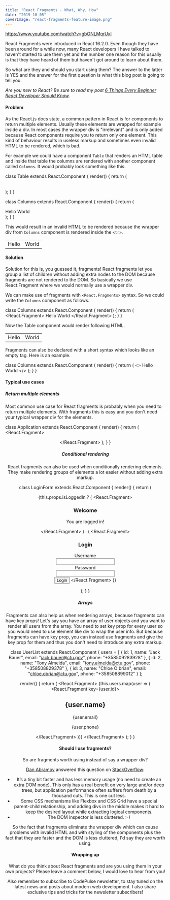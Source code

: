 ```yaml
---
title: "React Fragments - What, Why, How"
date: "2019-10-05"
coverImage: "react-fragments-feature-image.png"
---
```


https://www.youtube.com/watch?v=gbONLMqrUxI

React Fragments were introduced in React 16.2.0. Even though they have been around for a while now, many React developers I have talked to haven't started to use them yet and the number one reason for this usually is that they have heard of them but haven't got around to learn about them.

So what are they and should you start using them? The answer to the latter is YES and the answer for the first question is what this blog post is going to tell you.

_Are you new to React? Be sure to read my post_ [_6 Things Every Beginner React Developer Should Know_](https://codepulse.blog/6-things-every-beginner-react-developer-should-know/)_._

#### Problem

As the React.js docs state, a common pattern in React is for components to return multiple elements. Usually these elements are wrapped for example inside a div. In most cases the wrapper div is "irrelevant" and is only added because React components require you to return only one element. This kind of behaviour results in useless markup and sometimes even invalid HTML to be rendered, which is bad.

For example we could have a component `Table` that renders an HTML table and inside that table the columns are rendered with another component called `Columns`. It would probably look something like this.

class Table extends React.Component {
  render() {
    return (
      <table>
        <tr>
          <Columns />
        </tr>
      </table>
    );
  }
}

class Columns extends React.Component {
  render() {
    return (
      <div>
        <td>Hello</td>
        <td>World</td>
      </div>
    );
  }
}

This would result in an invalid HTML to be rendered because the wrapper div from `Columns` component is rendered inside the `<tr>`.

<table>
  <tr>
    <div>
      <td>Hello</td>
      <td>World</td>
    </div>
  </tr>
</table>

#### Solution

Solution for this is, you guessed it, fragments! React fragments let you group a list of children without adding extra nodes to the DOM because fragments are not rendered to the DOM. So basically we use React.Fragment where we would normally use a wrapper div.

We can make use of fragments with `<React.Fragments>` syntax. So we could write the `Columns` component as follows.

class Columns extends React.Component {
  render() {
    return (
      <React.Fragment>
        <td>Hello</td>
        <td>World</td>
      </React.Fragment>
    );
  }
}

Now the Table component would render following HTML.

<table>
  <tr>
    <td>Hello</td>
    <td>World</td>
  </tr>
</table>

Fragments can also be declared with a short syntax which looks like an empty tag. Here is an example.

class Columns extends React.Component {
  render() {
    return (
      <>
        <td>Hello</td>
        <td>World</td>
      </>
    );
  }
}

#### Typical use cases

##### Return multiple elements

Most common use case for React fragments is probably when you need to return multiple elements. With fragments this is easy and you don't need your typical wrapper div for the elements.

class Application extends React.Component {
  render() {
    return (
      <React.Fragment>
        <Header />
        <Content />
        <Footer />
      </React.Fragment>
    );
  }
}

##### Conditional rendering

React fragments can also be used when conditionally rendering elements. They make rendering groups of elements a lot easier without adding extra markup.

class LoginForm extends React.Component {
  render() {
    return (
      <form>
        {this.props.isLoggedIn ? (
            <React.Fragment>
              <h3>Welcome</h3>
              <p>You are logged in!</p>
            </React.Fragment>
        ) : (
            <React.Fragment>
              <h3>Login</h3>
              <label for="username">Username</label><br/>
              <input type="text" id="username" /><br/>
              <label for="password">Password</label><br/>
              <input type="password" id="password" /><br/>
              <input type="submit" value="Login" />
            </React.Fragment>
        )}
      </form>
    );
  }
}

##### Arrays

Fragments can also help us when rendering arrays, because fragments can have key props! Let's say you have an array of user objects and you want to render all users from the array. You need to set key prop for every user so you would need to use element like div to wrap the user info. But because fragments can have key prop, you can instead use fragments and give the key prop for them and thus you don't need to introduce any extra markup.

class UserList extends React.Component {
  users = \[
    {
      id: 1,
      name: "Jack Bauer",
      email: "jack.bauer@ctu.gov",
      phone: "+358509283928"
    },
    {
      id: 2,
      name: "Tony Almeida",
      email: "tony.almeida@ctu.gov",
      phone: "+358508829378"
    },
    {
      id: 3,
      name: "Chloe O'brian",
      email: "chloe.obrian@ctu.gov",
      phone: "+358508899012"
    }
  \];

  render() {
    return (
      <React.Fragment>
        {this.users.map(user => (
          <React.Fragment key={user.id}>
            <h2>{user.name}</h2>
            <p>{user.email}</p>
            <p>{user.phone}</p>
          </React.Fragment>
        ))}
      </React.Fragment>
    );
  }
}

#### Should I use fragments?

So are fragments worth using instead of say a wrapper div?

[Dan Abramov](https://twitter.com/dan_abramov) answered this question on [StackOverflow](https://stackoverflow.com/questions/47761894/why-are-fragments-in-react-16-better-than-container-divs):

- It’s a tiny bit faster and has less memory usage (no need to create an extra DOM node). This only has a real benefit on very large and/or deep trees, but application performance often suffers from death by a thousand cuts. This is one cut less.
- Some CSS mechanisms like Flexbox and CSS Grid have a special parent-child relationship, and adding divs in the middle makes it hard to keep the desired layout while extracting logical components.
- The DOM inspector is less cluttered. :-)

So the fact that fragments eliminate the wrapper div which can cause problems with invalid HTML and with styling of the components plus the fact that they are faster and the DOM is less cluttered, I'd say they are worth using.

#### Wrapping up

What do you think about React fragments and are you using them in your own projects? Please leave a comment below, I would love to hear from you!

Also remember to subscribe to CodePulse newsletter, to stay tuned on the latest news and posts about modern web development. I also share exclusive tips and tricks for the newsletter subscribers!
